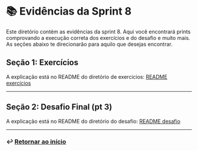# 📚 Evidências da Sprint 8
Este diretório contém as evidências da sprint 8. Aqui você encontrará prints comprovando a execução correta dos exercícios e do desafio  e muito mais. As seções abaixo te direcionarão para aquilo que desejas encontrar.


## Seção 1: Exercícios

A explicação está no README do diretório de exercicios: [README exercícios](../exercicios/README.md)

---

## Seção 2: Desafio Final (pt 3)

A explicação está no README do diretório do desafio: [README desafio](../desafio/README.md)

___
### ↩️ [Retornar ao início](../../README.md)